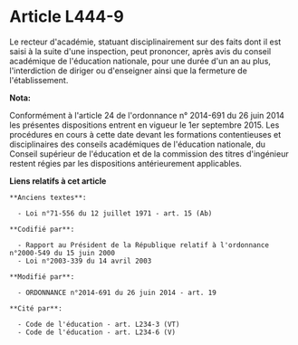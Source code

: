 # Article L444-9

Le recteur d'académie, statuant disciplinairement sur des faits dont il est saisi à la suite d'une inspection, peut
prononcer, après avis du conseil académique de l'éducation nationale, pour une durée d'un an au plus, l'interdiction de
diriger ou d'enseigner ainsi que la fermeture de l'établissement.

**Nota:**

Conformément à l'article 24 de l'ordonnance n° 2014-691 du 26 juin 2014 les présentes dispositions entrent en vigueur le 1er
septembre 2015. Les procédures en cours à cette date devant les formations contentieuses et disciplinaires des conseils
académiques de l'éducation nationale, du Conseil supérieur de l'éducation et de la commission des titres d'ingénieur restent
régies par les dispositions antérieurement applicables.

**Liens relatifs à cet article**

	**Anciens textes**:

	  - Loi n°71-556 du 12 juillet 1971 - art. 15 (Ab)

	**Codifié par**:

	  - Rapport au Président de la République relatif à l'ordonnance n°2000-549 du 15 juin 2000
	  - Loi n°2003-339 du 14 avril 2003

	**Modifié par**:

	  - ORDONNANCE n°2014-691 du 26 juin 2014 - art. 19

	**Cité par**:

	  - Code de l'éducation - art. L234-3 (VT)
	  - Code de l'éducation - art. L234-6 (V)
